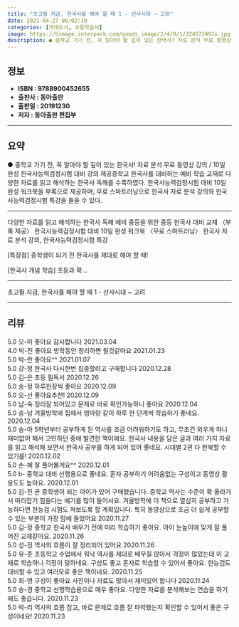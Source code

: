 ```yaml
---
title: "초고필 지금, 한국사를 해야 할 때 1 - 선사시대 ~ 고려"
date: 2021-04-27 06:02:19
categories: [국내도서, 초등학습서]
image: https://bimage.interpark.com/goods_image/2/4/9/1/324572491s.jpg
description: ● 중학교 가기 전, 꼭 알아야 할 깊이 있는 한국사! 자료 분석 무료 동영상 강의 / 10일 완성 한국사능력검정시험 대비 강의 제공중학교 한국사를 대비하는 예비 학습 교재로 다양한 자료를 읽고 해석하는 한국사 독해를 수록하였다. 한국사능력검정시험 대비 10일 완성 워크북을 부록으로
---
```


## **정보**

- **ISBN : 9788900452655**
- **출판사 : 동아출판**
- **출판일 : 20191230**
- **저자 : 동아출판 편집부**

------



## **요약**

●  중학교 가기 전, 꼭 알아야 할 깊이 있는 한국사! 자료 분석 무료 동영상 강의 / 10일 완성 한국사능력검정시험 대비 강의 제공중학교 한국사를 대비하는 예비 학습 교재로 다양한 자료를 읽고 해석하는 한국사 독해를 수록하였다. 한국사능력검정시험 대비 10일 완성 워크북을 부록으로 제공하며, 무료 스마트러닝으로 한국사 자료 분석 강의와 한국사능력검정시험 특강을 들을 수 있다.

------

다양한 자료를 읽고 해석하는 한국사 독해
예비 중등을 위한 중등 한국사 대비 교재
〈부록 제공〉 한국사능력검정시험 대비 10일 완성 워크북
〈무료 스마트러닝〉 한국사 자료 분석 강의, 한국사능력검정시험 특강 

[특장점]
중학생이 되기 전 한국사를 제대로 해야 할 때!

[한국사 개념 학습]
초등과 확... 

------


초고필 지금, 한국사를 해야 할 때 1 - 선사시대 ~ 고려 

------


## **리뷰** 

5.0 오-미 좋아요 감사합니다  2021.03.04 <br/>4.0 박-진 좋아요 방학동안 정리하면 될것같아요 2021.01.23 <br/>5.0 박-란 좋아요^^ 2021.01.07 <br/>5.0 강-정 한국사 다시한번 집중할려고 구매합니다 2020.12.28 <br/>5.0 김-은 초등 필독서 2020.12.26 <br/>5.0 송-정 하루한장씩 좋아요 2020.12.09 <br/>5.0 오-선 좋아요추천! 2020.12.09 <br/>5.0 남-숙 정리잘 되어있고 문제로 바로 확인가능하니 좋아요 2020.12.04 <br/>5.0 송-남 겨울방학에 집에서 엄마랑 같이 하루 한 단계씩 학습하기 좋네요. 2020.12.04 <br/>5.0 송-아 5학년부터 공부하게 된 역사를 조금 어려워하기도 하고, 무조건 외우게 하니 재미없어 해서 고민하던 중에 발견한 책이에요. 한국사 내용을 담은 글과 여러 가지 자료를 읽고 해석해 보면서 한국사 공부를 하게 되어 있어 좋네요. 시대별 2권 다 완북할 수 있기를!  2020.12.02 <br/>5.0 손-혜 잘 풀어볼게요^^ 2020.12.01 <br/>5.0 b- 중학교 대비 선행용으로 좋네요. 혼자 공부하기 어려움없는 구성이고 동영상 활용도도 높아요. 2020.12.01 <br/>5.0 김-진 곧 중학생이 되는 아이가 있어 구매했습니다. 중학교 역사는 수준이 확 올라가서 따라잡기 힘들다는 얘기를 많이 들어서요. 겨울방학에 이 책으로 열심히 공부하고 가능하다면 한능검 시험도 쳐보도록 할 계획입니다. 특히 동영상으로 조금 더 쉽게 공부할 수 있는 부분이 가장 맘에 들었어요 2020.11.27 <br/>5.0 김-정 중학교 한국사 배우기 전에 미리 학습하기 좋아요. 아이 눈높이에 맞게 잘 풀어진 교재같아요. 2020.11.26 <br/>5.0 성-정 역사의 흐름이 잘 정리되어 있어요 2020.11.26 <br/>5.0 유-준 초등학교 수업에서 워낙 역사를 제대로 배우질 않아서 걱정이 많았는데 이 교재로 학습하니 걱정이 덜하네요. 구성도 좋고 혼자로 학습할 수 있어서 좋아요. 한능검도 대비할 수 있고 여러모로 좋은 책이네요. 2020.11.25 <br/>5.0 최-영 구성이 좋아요 사진이나 자료도 많아서 재미있어 합니다  2020.11.24 <br/>5.0 송-경 중학교 선행학습용으로 매우 좋아요. 다양한 자료를 분석해보는 연습을 하기에도 좋습니다. 2020.11.23 <br/>5.0 박-리 역사의 흐름 잡고, 바로 문제로 흐름 잘 파악했는지 확인할 수 있어서 좋은 구성이네요! 2020.11.23 <br/>
